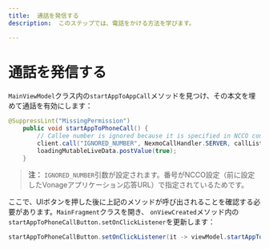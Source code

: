 ```yaml
---
title:  通話を発信する
description:  このステップでは、電話をかける方法を学びます。

---
```


通話を発信する
=======

`MainViewModel`クラス内の`startAppToAppCall`メソッドを見つけ、その本文を埋めて通話を有効にします：

```java
@SuppressLint("MissingPermission")
    public void startAppToPhoneCall() {
        // Callee number is ignored because it is specified in NCCO config
        client.call("IGNORED_NUMBER", NexmoCallHandler.SERVER, callListener);
        loadingMutableLiveData.postValue(true);
    }
```

> **注：** `IGNORED_NUMBER`引数が設定されます。番号がNCCO設定（前に設定したVonageアプリケーション応答URL）で指定されているためです。

ここで、UIボタンを押した後に上記のメソッドが呼び出されることを確認する必要があります。`MainFragment`クラスを開き、 `onViewCreated`メソッド内の`startAppToPhoneCallButton.setOnClickListener`を更新します：

```java
startAppToPhoneCallButton.setOnClickListener(it -> viewModel.startAppToPhoneCall());
```

